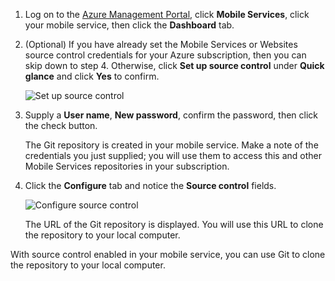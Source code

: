 
1. Log on to the [Azure Management Portal](https://manage.windowsazure.cn/), click **Mobile Services**, click your mobile service, then click the **Dashboard** tab.

2. (Optional) If you have already set the Mobile Services or Websites source control credentials for your Azure subscription, then you can skip down to step 4. Otherwise, click **Set up source control** under **Quick glance** and click **Yes** to confirm.

	![Set up source control](./media/mobile-services-enable-source-control/mobile-setup-source-control.png)


3. Supply a **User name**, **New password**, confirm the password, then click the check button. 


	The Git repository is created in your mobile service. Make a note of the credentials you just supplied; you will use them to access this and other Mobile Services repositories in your subscription.

4. Click the **Configure** tab and notice the **Source control** fields.

	![Configure source control](./media/mobile-services-enable-source-control/mobile-source-control-configure.png)

	The URL of the Git repository is displayed. You will use this URL to clone the repository to your local computer.

With source control enabled in your mobile service, you can use Git to clone the repository to your local computer.
 